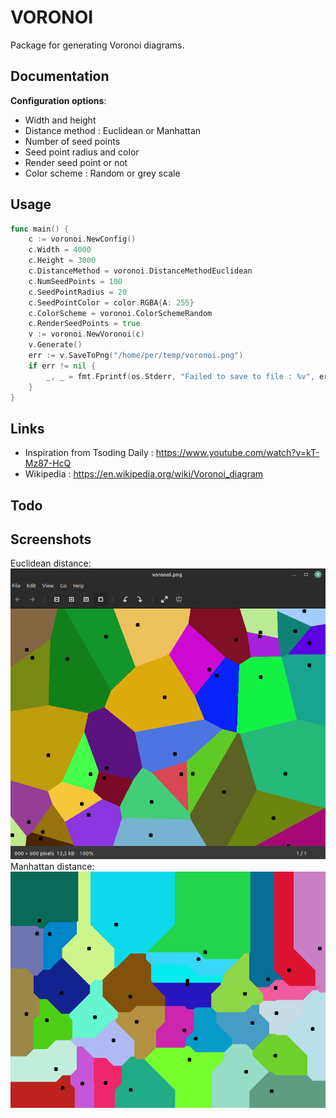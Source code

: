 # VORONOI

Package for generating Voronoi diagrams.

## Documentation
**Configuration options**:
* Width and height
* Distance method : Euclidean or Manhattan
* Number of seed points
* Seed point radius and color
* Render seed point or not
* Color scheme : Random or grey scale
## Usage
```Go
func main() {
	c := voronoi.NewConfig()
	c.Width = 4000
	c.Height = 3000
	c.DistanceMethod = voronoi.DistanceMethodEuclidean
	c.NumSeedPoints = 100
	c.SeedPointRadius = 20
	c.SeedPointColor = color.RGBA{A: 255}
	c.ColorScheme = voronoi.ColorSchemeRandom
	c.RenderSeedPoints = true
	v := voronoi.NewVoronoi(c)
	v.Generate()
	err := v.SaveToPng("/home/per/temp/voronoi.png")
	if err != nil {
		_, _ = fmt.Fprintf(os.Stderr, "Failed to save to file : %v", err)
	}
}
```
## Links
* Inspiration from Tsoding Daily : https://www.youtube.com/watch?v=kT-Mz87-HcQ
* Wikipedia : https://en.wikipedia.org/wiki/Voronoi_diagram

## Todo

## Screenshots

Euclidean distance:
![screenshot](assets/screenshot.png)
Manhattan distance:
![screenshot](assets/screenshot_manhattan.png)

